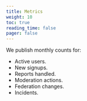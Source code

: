 ```yaml
---
title: Metrics
weight: 10
toc: true
reading_time: false
pager: false
---
```


We publish monthly counts for:

- Active users.
- New signups.
- Reports handled.
- Moderation actions.
- Federation changes.
- Incidents.

